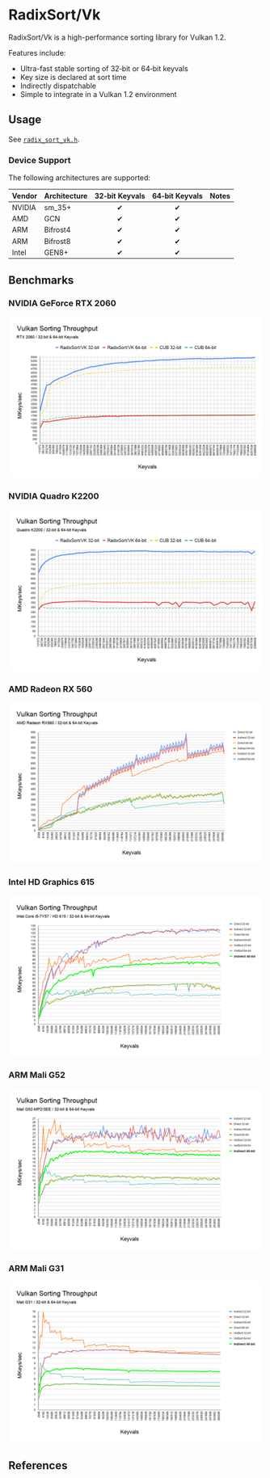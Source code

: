 # RadixSort/Vk

RadixSort/Vk is a high-performance sorting library for Vulkan 1.2.

Features include:

* Ultra-fast stable sorting of 32‑bit or 64‑bit keyvals
* Key size is declared at sort time
* Indirectly dispatchable
* Simple to integrate in a Vulkan 1.2 environment

## Usage

See [`radix_sort_vk.h`](platforms/vk/include/radix_sort/platforms/vk/radix_sort_vk.h).

### Device Support

The following architectures are supported:

Vendor | Architecture  | 32‑bit Keyvals     | 64‑bit Keyvals  | Notes
-------|---------------|:------------------:|:---------------:|------
NVIDIA | sm_35+        | ✔                  | ✔               |
AMD    | GCN           | ✔                  | ✔               |
ARM    | Bifrost4      | ✔                  | ✔               |
ARM    | Bifrost8      | ✔                  | ✔               |
Intel  | GEN8+         | ✔                  | ✔               |

## Benchmarks

### NVIDIA GeForce RTX 2060
![NVIDIA GeForce RTX 2060](docs/images/nvidia_rtx2060.png)

### NVIDIA Quadro K2200
![NVIDIA Quadro K2200](docs/images/nvidia_k2200.png)

### AMD Radeon RX 560
![AMD Radeon RX 560](docs/images/amd_rx560.png)

### Intel HD Graphics 615
![Intel HD Graphics 615](docs/images/intel_hd615.png)

### ARM Mali G52
![ARM Mali G52](docs/images/arm_g52.png)

### ARM Mali G31
![ARM Mali G31](docs/images/arm_g31.png)

## References
